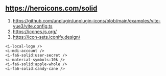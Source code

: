 ## https://heroicons.com/solid

1. https://github.com/unplugin/unplugin-icons/blob/main/examples/vite-vue3/vite.config.ts
2. https://icones.js.org/
3. https://icon-sets.iconify.design/

```vue
<i-local-logo />
<i-mdi-account />
<i-fa6-solid:user-secret />
<i-material-symbols:10k />
<i-fa6-solid:apple-whole />
<i-fa6-solid:candy-cane />
```

